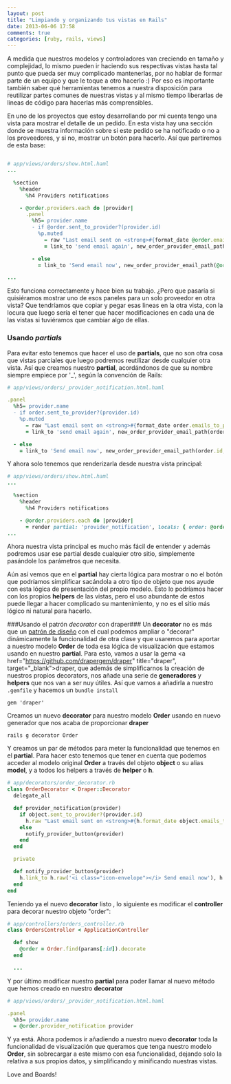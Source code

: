```yaml
---
layout: post
title: "Limpiando y organizando tus vistas en Rails"
date: 2013-06-06 17:58
comments: true
categories: [ruby, rails, views]
---
```


A medida que nuestros modelos y controladores van creciendo en tamaño y complejidad, lo mismo pueden ir haciendo sus respectivas vistas hasta tal punto que pueda ser muy complicado mantenerlas, por no hablar de formar parte de un equipo y que le toque a otro hacerlo :)
Por eso es importante también saber qué herramientas tenemos a nuestra disposición para reutilizar partes comunes de nuestras vistas y al mismo tiempo liberarlas de lineas de código para hacerlas más comprensibles.

<!--more-->

En uno de los proyectos que estoy desarrollando por mi cuenta tengo una vista para mostrar el detalle de un pedido. En esta vista hay una sección donde se muestra información sobre si este pedido se ha notificado o no a los proveedores, y si no, mostrar un botón para hacerlo. Así que partiremos de esta base:

``` ruby

# app/views/orders/show.html.haml
...

  %section
    %header
      %h4 Providers notifications

    - @order.providers.each do |provider|
      .panel
        %h5= provider.name
        - if @order.sent_to_provider?(provider.id)
          %p.muted
            = raw "Last email sent on <strong>#{format_date @order.emails_to_provider(provider.id).first.created_at}</strong>, "
            = link_to 'send email again', new_order_provider_email_path(@order.id, provider.id)

        - else
          = link_to 'Send email now', new_order_provider_email_path(@order.id, provider.id)

...


```

Esto funciona correctamente y hace bien su trabajo. ¿Pero que pasaría si quisiéramos mostrar uno de esos paneles para un solo proveedor en otra vista? Que tendríamos que copiar y pegar esas lineas en la otra vista, con la locura que luego sería el tener que hacer modificaciones en cada una de las vistas si tuviéramos que cambiar algo de ellas.

### Usando *partials* ###

Para evitar esto tenemos que hacer el uso de **partials**, que no son otra cosa que vistas parciales que luego podremos reutilizar desde cualquier otra vista.
Así que creamos nuestro **partial**, acordándonos de que su nombre siempre empiece por '_', según la convención de Rails:


``` ruby
# app/views/orders/_provider_notification.html.haml

.panel
  %h5= provider.name
  - if order.sent_to_provider?(provider.id)
    %p.muted
      = raw "Last email sent on <strong>#{format_date order.emails_to_provider(provider.id).first.created_at}</strong>, "
      = link_to 'send email again', new_order_provider_email_path(order.id, provider.id)

  - else
    = link_to 'Send email now', new_order_provider_email_path(order.id, provider.id)


```

Y ahora solo tenemos que renderizarla desde nuestra vista principal:


``` ruby
# app/views/orders/show.html.haml
...

  %section
    %header
      %h4 Providers notifications

    - @order.providers.each do |provider|
      = render partial: 'provider_notification', locals: { order: @order, provider: provider }
...


```

Ahora nuestra vista principal es mucho más fácil de entender y además podremos usar ese partial desde cualquier otro sitio, simplemente pasándole los parámetros que necesita.

Aún así vemos que en el **partial** hay cierta lógica para mostrar o no el botón que podríamos simplificar sacándola a otro tipo de objeto que nos ayude con esta lógica de presentación del propio modelo. Esto lo podríamos hacer con los propios **helpers** de las vistas, pero el uso abundante de estos puede llegar a hacer complicado su mantenimiento, y no es el sitio más lógico ni natural para hacerlo.

###Usando el patrón *decorator* con draper###
Un **decorator** no es más que un <a href="http://es.wikipedia.org/wiki/Decorator_(patr%C3%B3n_de_dise%C3%B1o)" target="_blank">patrón de diseño</a> con el cual podemos ampliar o "decorar" dinámicamente la funcionalidad de otra clase y que usaremos para aportar a nuestro modelo **Order** de toda esa lógica de visualización que estamos usando en nuestro **partial**.
Para esto, vamos a usar la gema <a href="https://github.com/drapergem/draper" title="draper", target="_blank">draper</a>, que además de simplificarnos la creación de nuestros propios decorators, nos añade una serie de **generadores** y **helpers** que nos van a ser nuy útiles.
Así que vamos a añadirla a nuestro <code>.gemfile</code> y hacemos un <code>bundle install</code>

    gem 'draper'

Creamos un nuevo **decorator** para nuestro modelo **Order** usando en nuevo generador que nos acaba de proporcionar **draper**

    rails g decorator Order

Y creamos un par de métodos para meter la funcionalidad que tenemos en el **partial**. Para hacer esto tenemos que tener en cuenta que podemos acceder al modelo original **Order** a través del objeto **object** o su alias **model**, y a todos los helpers a través de **helper** o **h**.

``` ruby
# app/decorators/order_decorator.rb
class OrderDecorator < Draper::Decorator
  delegate_all

  def provider_notification(provider)
    if object.sent_to_provider?(provider.id)
      h.raw "Last email sent on <strong>#{h.format_date object.emails_to_provider(provider.id).first.created_at}</strong>"
    else
      notify_provider_button(provider)
    end
  end

  private

  def notify_provider_button(provider)
    h.link_to h.raw('<i class="icon-envelope"></i> Send email now'), h.new_order_provider_email_path(object.id, provider.id), class: 'send-email btn btn-block btn-warning btn-large'
  end
end

```

Teniendo ya el nuevo **decorator** listo , lo siguiente es modificar el **controller** para decorar nuestro objeto "order":

``` ruby
# app/controllers/orders_controller.rb
class OrdersController < ApplicationController

  def show
    @order = Order.find(params[:id]).decorate
  end

  ...

```

Y por último modificar nuestro **partial** para poder llamar al nuevo método que hemos creado en nuestro **decorator**

``` ruby
# app/views/orders/_provider_notification.html.haml

.panel
  %h5= provider.name
  = @order.provider_notification provider
```

Y ya está. Ahora podemos ir añadiendo a nuestro nuevo **decorator** toda la funcionalidad de visualización que queramos que tenga nuestro modelo **Order**, sin sobrecargar a este mismo con esa funcionalidad, dejando solo la relativa a sus propios datos, y simplificando y minificando nuestras vistas.

Love and Boards!

